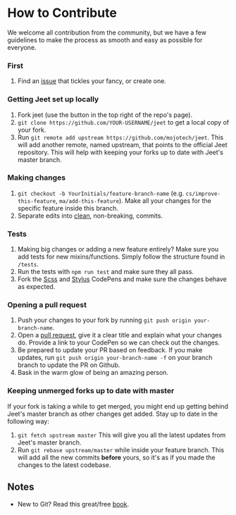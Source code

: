 # How to Contribute

We welcome all contribution from the community, but we have a few guidelines to make the process as smooth and easy as possible for everyone.

### First

1. Find an [issue](issues) that tickles your fancy, or create one.

### Getting Jeet set up locally

1. Fork jeet (use the button in the top right of the repo's page).
1. `git clone https://github.com/YOUR-USERNAME/jeet` to get a local copy of your fork.
1. Run `git remote add upstream https://github.com/mojotech/jeet`. This will add another remote, named upstream, that points to the official Jeet repository. This will help with keeping your forks up to date with Jeet's master branch.

### Making changes

1. `git checkout -b YourInitials/feature-branch-name` (e.g. `cs/improve-this-feature`, `ma/add-this-feature`). Make all your changes for the specific feature inside this branch.
1. Separate edits into [clean](https://github.com/erlang/otp/wiki/Writing-good-commit-messages), non-breaking, commits.

### Tests

1. Making big changes or adding a new feature entirely? Make sure you add tests for new mixins/functions. Simply follow the structure found in `/tests`.
1. Run the tests with `npm run test` and make sure they all pass.
1. Fork the [Scss](http://codepen.io/corysimmons/pen/EkcDm) and [Stylus](http://codepen.io/corysimmons/pen/ArLdm) CodePens and make sure the changes behave as expected.

### Opening a pull request

1. Push your changes to your fork by running `git push origin your-branch-name`.
1. Open a [pull request](https://help.github.com/articles/creating-a-pull-request), give it a clear title and explain what your changes do. Provide a link to your CodePen so we can check out the changes.
1. Be prepared to update your PR based on feedback. If you make updates, run `git push origin your-branch-name -f` on your branch branch to update the PR on Github.
1. Bask in the warm glow of being an amazing person.

### Keeping unmerged forks up to date with master

If your fork is taking a while to get merged, you might end up getting behind Jeet's master branch as other changes get added. Stay up to date in the following way:

1. `git fetch upstream master` This will give you all the latest updates from Jeet's master branch.
1. Run `git rebase upstream/master` while inside your feature branch. This will add all the new commits **before** yours, so it's as if you made the changes to the latest codebase.

## Notes
- New to Git? Read this great/free [book](http://git-scm.com/documentation).
